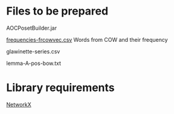 # Files to be prepared
AOCPosetBuilder.jar

[frequencies-frcowvec.csv](https://cloud.llf-paris.fr/nextcloud/s/fbTPmxMjYPGKTzo) Words from COW and their frequency

glawinette-series.csv

lemma-A-pos-bow.txt

# Library requirements

[NetworkX](https://networkx.org/)
